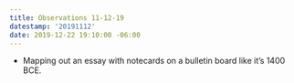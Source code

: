 ```yaml
---
title: Observations 11-12-19
datestamp: '20191112'
date: 2019-12-22 19:10:00 -06:00
---
```


- Mapping out an essay with notecards on a bulletin board like it’s 1400 BCE.
